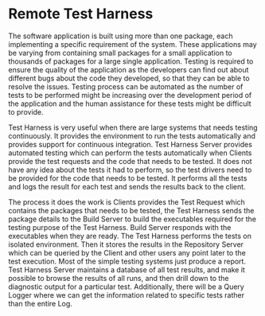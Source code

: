 # Remote Test Harness

The software application is built using more than one package, each implementing a specific requirement of the system. These applications may be varying from containing small packages for a small application to thousands of packages for a large single application. Testing is required to ensure the quality of the application as the developers can find out about different bugs about the code they developed, so that they can be able to resolve the issues. Testing process can be automated as the number of tests to be performed might be increasing over the development period of the application and the human assistance for these tests might be difficult to provide.

Test Harness is very useful when there are large systems that needs testing continuously. It provides the environment to run the tests automatically and provides support for continuous integration. Test Harness Server provides automated testing which can perform the tests automatically when Clients provide the test requests and the code that needs to be tested. It does not have any idea about the tests it had to perform, so the test drivers need to be provided for the code that needs to be tested. It performs all the tests and logs the result for each test and sends the results back to the client.

The process it does the work is Clients provides the Test Request which contains the packages that needs to be tested, the Test Harness sends the package details to the Build Server to build the executables required for the testing purpose of the Test Harness. Build Server responds with the executables when they are ready. The Test Harness performs the tests on isolated environment. Then it stores the results in the Repository Server which can be queried by the Client and other users any point later to the test execution. Most of the simple testing systems just produce a report. Test Harness Server maintains a database of all test results, and make it possible to browse the results of all runs, and then drill down to the diagnostic output for a particular test. Additionally, there will be a Query Logger where we can get the information related to specific tests rather than the entire Log.